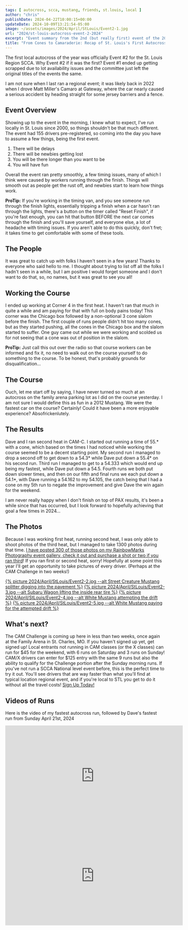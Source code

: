 ```yaml
---
tags: [ autocross, scca, mustang, friends, st.louis, local ]
author: "chris"
publishDate: 2024-04-22T10:00:15+00:00
updateDate: 2024-10-09T13:21:54-05:00
image: ~/assets/images/2024/April/StLouis/Event2-1.jpg
url: "2024/st-louis-autocross-event-2-2024"
excerpt: "Event summary from the 2nd (but really first) event of the 2024 St. Louis Region SCCA Season"
title: "From Cones to Camaraderie: Recap of St. Louis's First Autocross of 2024"
---
```


The first local autocross of the year was officially Event #2 for the St. Louis Region SCCA. Why Event #2 if it was the first? Event #1 ended up getting scrapped due to lot availability issues and the committee just left the original titles of the events the same. 

I am not sure when I last ran a regional event; it was likely back in 2022 when I drove Matt Miller's Camaro at Gateway, where the car nearly caused a serious accident by heading straight for some jersey barriers and a fence.

## Event Overview 
Showing up to the event in the morning, I knew what to expect, I've run locally in St. Louis since 2000, so things shouldn't be that much different. The event had 155 drivers pre-registered, so coming into the day you have to assume a few things, being the first event.

1) There will be delays
2) There will be newbies getting lost
3) You will be there longer than you want to be
4) You will have fun

Overall the event ran pretty smoothly, a few timing issues, many of which I think were caused by workers running through the finish. Things will smooth out as people get the rust off, and newbies start to learn how things work.

**ProTip:** If you're working in the timing van, and you see someone run through the finish lights, essentially tripping a finish when a car hasn't ran through the lights, there's a button on the timer called "Reset Finish", if you're fast enough, you can hit that button BEFORE the next car comes through the finish and you'll save yourself, and everyone else, a lot of headache with timing issues. If you aren't able to do this quickly, don't fret; it takes time to get comfortable with some of these tools.

## The People
It was great to catch up with folks I haven't seen in a few years! Thanks to everyone who said hello to me. I thought about trying to list off all the folks I hadn't seen in a while, but I am positive I would forget someone and I don't want to do that, so, no names, but it was great to see you all!

## Working the Course
I ended up working at Corner 4 in the first heat. I haven't ran that much in quite a while and am paying for that with full on body pains today! This corner was the Chicago box followed by a non-optional 3 cone slalom before the finish. The first couple of runs people didn't hit too many cones, but as they started pushing, all the cones in the Chicago box and the slalom started to suffer. One guy came out while we were working and scolded us for not seeing that a cone was out of position in the slalom.

**ProTip:** Just call this out over the radio so that course workers can be informed and fix it, no need to walk out on the course yourself to do something to the course. To be honest, that's probably grounds for disqualification... 

## The Course
Ouch, let me start off by saying, I have never turned so much at an autocross on the family arena parking lot as I did on the course yesterday. I am not sure I would define this as fun in a 2012 Mustang. We were the fastest car on the course? Certainly! Could it have been a more enjoyable experience? Absofrickenlutely. 

## The Results
Dave and I ran second heat in CAM-C. I started out running a time of 55.* with a cone, which based on the times I had noticed while working the course seemed to be a decent starting point. My second run I managed to drop a second off to get down to a 54.3* while Dave put down a 55.4* on his second run. Third run I managed to get to a 54.333 which would end up being my fastest, while Dave put down a 54.5. Fourth runs we both put down slower times, and then on our fifth and final runs we each put down a 54.1*, with Dave running a 54.162 to my 54.105, the catch being that I had a cone on my 5th run to negate the improvement and give Dave the win again for the weekend.

I am never really happy when I don't finish on top of PAX results, it's been a while since that has occurred, but I look forward to hopefully achieving that goal a few times in 2024...

## The Photos
Because I was working first heat, running second heat, I was only able to shoot photos of the third heat, but I managed to take 1300 photos during that time. [I have posted 300 of those photos on my RainbowMarks Photography event gallery, check it out and purchase a shot or two if you ran third](https://photos.rainbowmarks.com/2024/Autocross/St-Louis-Region-SCCA/4-21-2024-Event-2/Heat-3)! If you ran first or second heat, sorry! Hopefully at some point this year I'll get an opportunity to take pictures of every driver. (Perhaps at the CAM Challenge in two weeks!)

<a href="https://photos.rainbowmarks.com/2024/Autocross/St-Louis-Region-SCCA/4-21-2024-Event-2/Heat-3/i-3QpjpSz/buy">
    {% picture 2024/April/StLouis/Event2-2.jpg --alt Street Creature Mustang splitter digging into the pavement %}</a>

<a href="https://photos.rainbowmarks.com/2024/Autocross/St-Louis-Region-SCCA/4-21-2024-Event-2/Heat-3/i-p7Z8Bkd/buy">
    {% picture 2024/April/StLouis/Event2-3.jpg --alt Subaru Wagon lifting the inside rear tire %}</a>
    
<a href="https://photos.rainbowmarks.com/2024/Autocross/St-Louis-Region-SCCA/4-21-2024-Event-2/Heat-3/i-gXFDg6V/buy">
    {% picture 2024/April/StLouis/Event2-4.jpg --alt White Mustang attempting the drift %}</a>

<a href="https://photos.rainbowmarks.com/2024/Autocross/St-Louis-Region-SCCA/4-21-2024-Event-2/Heat-3/i-B5DVhgx/buy">
    {% picture 2024/April/StLouis/Event2-5.jpg --alt White Mustang paying for the attempted drift %}</a>

## What's next? 
The CAM Challenge is coming up here in less than two weeks, once again at the Family Arena in St. Charles, MO. If you haven't signed up yet, get signed up! Local entrants not running in CAM classes (or the X classes) can run for $45 for the weekend, with 6 runs on Saturday and 3 runs on Sunday! CAM/X drivers can enter for $125 entry with the same 9 runs but also the ability to qualify for the Challenge portion after the Sunday morning runs. If you've not run a SCCA National level event before, this is the perfect time to try it out. You'll see drivers that are way faster than what you'll find at typical location regional event, and if you're local to STL you get to do it without all the travel costs! [Sign Up Today!](https://www.motorsportreg.com/events/2024-tire-rack-scca-st-louis-cam-challenge-family-arena-national-solo-360805)

## Videos of Runs
Here is the video of my fastest autocross run, followed by Dave's fastest run from Sunday April 21st, 2024 
<iframe width="560" height="315" src="https://www.youtube.com/embed/0D6l2NeEKIQ?si=RBDpT7xErAyxNMLS" title="YouTube video player" frameborder="0" allow="accelerometer; autoplay; clipboard-write; encrypted-media; gyroscope; picture-in-picture; web-share" referrerpolicy="strict-origin-when-cross-origin" allowfullscreen></iframe>

<iframe width="560" height="315" src="https://www.youtube.com/embed/akpxKxMThFg?si=W93EiJLfHGobQjFM" title="YouTube video player" frameborder="0" allow="accelerometer; autoplay; clipboard-write; encrypted-media; gyroscope; picture-in-picture; web-share" referrerpolicy="strict-origin-when-cross-origin" allowfullscreen></iframe>
